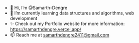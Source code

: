 - 👋 Hi, I’m @Samarth-Dengre
- 🌱 I’m currently learning data structures and algorithms, web development
- ✨ Check out my Portfolio website for more information: https://samarthdengre.vercel.app/
- 📫 Reach me at samarthdengre2411@gmail.com 

<!---
Samarth-Dengre/Samarth-Dengre is a ✨ special ✨ repository because its `README.md` (this file) appears on your GitHub profile.
You can click the Preview link to take a look at your changes.
--->
